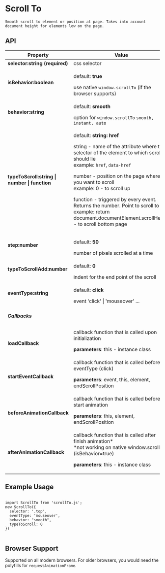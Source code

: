 <h1>Scroll To</h1>

`Smooth scroll to element or position at page. Takes into account document height for elements low on the page.`


<h2>API</h2>
<table>
    <thead>
        <tr>
            <th>Property</th>
            <th>Value</th>
        </tr>
    </thead>
    <tbody>
        <tr>
            <td><strong>selector:string (required)</strong> </td>
            <td>css selector</td>
        </tr>
        <tr>
            <td><strong>isBehavior:boolean</strong> </td>
            <td>
                <p>default: <strong>true</strong></p>
                use native <code>window.scrollTo</code> (if the browser supports)
            </td>
        </tr>
        <tr>
            <td><strong>behavior:string</strong> </td>
            <td>
                <p>default: <strong>smooth</strong></p>
                option for <code>window.scrollTo</code>
                <code>smooth, instant, auto</code>
            </td>
        </tr>
        <tr>
            <td><strong>typeToScroll:string | number | function</strong> </td>
            <td>
                <p>default: <strong>string: href</strong></p>
                <p>
                    string - name of the attribute where the selector of the element to which scrolling should lie
                    <br />
                    example: <code>href</code>, <code>data-href</code>
                </p>
                <p>
                    number - position on the page where you want to scroll
                    <br />
                    example: 0 - to scroll up
                </p>
                <p>
                    function - triggered by every event. Returns the number. Point to scroll to
                    <br />
                    example: return document.documentElement.scrollHeight - to scroll bottom page
                </p>
            </td>
        </tr>
        <tr>
            <td><strong>step:number</strong> </td>
            <td>
                <p>default: <strong>50</strong></p>
                number of pixels scrolled at a time
            </td>
        </tr>
        <tr>
            <td><strong>typeToScrollAdd:number</strong> </td>
            <td>
                <p>default: <strong>0</strong></p>
                indent for the end point of the scroll
            </td>
        </tr>
        <tr>
            <td><strong>eventType:string</strong> </td>
            <td>
                <p>default: <strong>click</strong></p>
                event 'click' | 'mouseover' ... 
            </td>
        </tr>
        <tr>
            <td colspan="2"> <h5>Callbacks</h5> </td>
        </tr>
        <tr>
            <td><strong>loadCallback</strong> </td>
            <td>
                callback function that is called upon initialization
                <p>
                    <strong>parameters</strong>: this - instance class
                </p>
            </td>
        </tr>
        <tr>
            <td><strong>startEventCallback</strong> </td>
            <td>
                callback function that is called before eventType (click)
                <p>
                    <strong>parameters</strong>: event, this, element, endScrollPosition
                </p>
            </td>
        </tr>
        <tr>
            <td><strong>beforeAnimationCallback</strong> </td>
            <td>
                callback function that is called before start animation
                <p>
                    <strong>parameters</strong>: this, element, endScrollPosition
                </p>
            </td>
        </tr>
        <tr>
            <td><strong>afterAnimationCallback</strong> </td>
            <td>
                callback function that is called after finish animation*
                <br />
                *not working on native window.scrollTo (isBehavior=true)
                <p>
                    <strong>parameters</strong>: this - instance class
                </p>
            </td>
        </tr>
    </tbody>
</table>
<h2>Example Usage</h2>
<pre>
<code>
import ScrollTo from 'scrollTo.js';
new ScrollTo({
  selector: '.top',
  eventType: 'mouseover',
  behavior: "smooth",
  typeToScroll: 0
})
</code>
</pre>

<h2>Browser Support</h2>
Supported on all modern browsers. For older browsers, you would need the polyfills for <code>requestAnimationFrame</code>.
<br />

